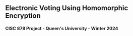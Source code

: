 ## Electronic Voting Using Homomorphic Encryption
#### CISC 878 Project - Queen's University - Winter 2024